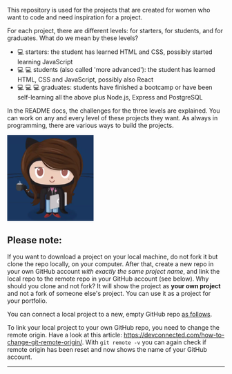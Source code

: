 This repository is used for the projects that are created for women who want to code and need inspiration for a project.

For each project, there are different levels: for starters, for students, and for graduates. What do we mean by these levels?
* 💻 starters: the student has learned HTML and CSS, possibly started learning JavaScript
* 💻 💻 students (also called 'more advanced'): the student has learned HTML, CSS and JavaScript, possibly also React
* 💻 💻 💻 graduates: students have finished a bootcamp or have been self-learning all the above plus Node.js, Express and PostgreSQL  

In the README docs, the challenges for the three levels are explained. You can work on any and every level of these projects they want. As always in programming, there are various ways to build the projects. 

<img src="/octocat.png" width="200"  /> 

## Please note:
If you want to download a project on your local machine, do not fork it but clone the repo locally, on your computer. After that, create a new repo in your own GitHub account *with exactly the same project name*, and link the local repo to the remote repo in your GitHub account (see below). Why should you clone and not fork? It will show the project as **your own project** and not a fork of someone else's project. You can use it as a project for your portfolio.

You can connect a local project to a new, empty GitHub repo [as follows](https://docs.github.com/en/github/importing-your-projects-to-github/adding-an-existing-project-to-github-using-the-command-line). 

To link your local project to your own GitHub repo, you need to change the remote origin. Have a look at this article: https://devconnected.com/how-to-change-git-remote-origin/. With `git remote -v` you can again check if remote origin has been reset and now shows the name of your GitHub account.

--- 

